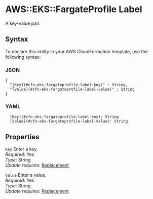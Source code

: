 # AWS::EKS::FargateProfile Label<a name="aws-properties-eks-fargateprofile-label"></a>

A key\-value pair\.

## Syntax<a name="aws-properties-eks-fargateprofile-label-syntax"></a>

To declare this entity in your AWS CloudFormation template, use the following syntax:

### JSON<a name="aws-properties-eks-fargateprofile-label-syntax.json"></a>

```
{
  "[Key](#cfn-eks-fargateprofile-label-key)" : String,
  "[Value](#cfn-eks-fargateprofile-label-value)" : String
}
```

### YAML<a name="aws-properties-eks-fargateprofile-label-syntax.yaml"></a>

```
  [Key](#cfn-eks-fargateprofile-label-key): String
  [Value](#cfn-eks-fargateprofile-label-value): String
```

## Properties<a name="aws-properties-eks-fargateprofile-label-properties"></a>

`Key` <a name="cfn-eks-fargateprofile-label-key"></a>
Enter a key\.  
_Required_: Yes  
_Type_: String  
_Update requires_: [Replacement](https://docs.aws.amazon.com/AWSCloudFormation/latest/UserGuide/using-cfn-updating-stacks-update-behaviors.html#update-replacement)

`Value` <a name="cfn-eks-fargateprofile-label-value"></a>
Enter a value\.  
_Required_: Yes  
_Type_: String  
_Update requires_: [Replacement](https://docs.aws.amazon.com/AWSCloudFormation/latest/UserGuide/using-cfn-updating-stacks-update-behaviors.html#update-replacement)
